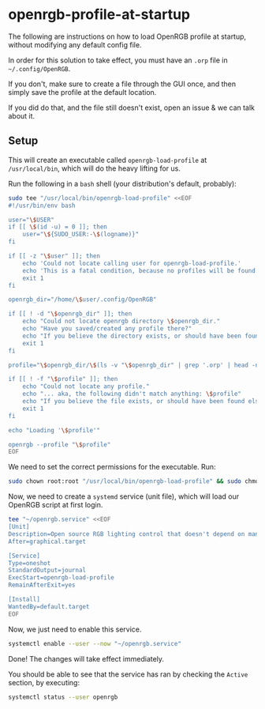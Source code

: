 # openrgb-profile-at-startup
The following are instructions on how to load OpenRGB profile at startup, without modifying any default config file.

In order for this solution to take effect, you must have an `.orp` file in `~/.config/OpenRGB`.

If you don't, make sure to create a file through the GUI once, and then simply save the profile at the default location.

If you did do that, and the file still doesn't exist, open an issue & we can talk about it.

## Setup
This will create an executable called `openrgb-load-profile` at `/usr/local/bin`, which will do the heavy lifting for us.

Run the following in a `bash` shell (your distribution's default, probably):
```bash
sudo tee "/usr/local/bin/openrgb-load-profile" <<EOF
#!/usr/bin/env bash

user="\$USER"
if [[ \$(id -u) = 0 ]]; then
    user="\${SUDO_USER:-\$(logname)}"
fi

if [[ -z "\$user" ]]; then
    echo 'Could not locate calling user for openrgb-load-profile.'
    echo 'This is a fatal condition, because no profiles will be found.'
    exit 1
fi

openrgb_dir="/home/\$user/.config/OpenRGB"

if [[ ! -d "\$openrgb_dir" ]]; then
    echo "Could not locate openrgb directory \$openrgb_dir."
    echo "Have you saved/created any profile there?"
    echo "If you believe the directory exists, or should have been found elsewhere, open an issue in github."
    exit 1
fi

profile="\$openrgb_dir/\$(ls -v "\$openrgb_dir" | grep '.orp' | head -n 1)"

if [[ ! -f "\$profile" ]]; then
    echo "Could not locate any profile."
    echo "... aka, the following didn't match anything: \$profile"
    echo "If you believe the file exists, or should have been found elsewhere, open an issue on github."
    exit 1
fi

echo "Loading '\$profile'"

openrgb --profile "\$profile"
EOF
```
We need to set the correct permissions for the executable. Run:
```bash
sudo chown root:root "/usr/local/bin/openrgb-load-profile" && sudo chmod 755 "/usr/local/bin/openrgb-load-profile"
```

Now, we need to create a `systemd` service (unit file), which will load our OpenRGB script at first login.
```bash
tee "~/openrgb.service" <<EOF
[Unit]
Description=Open source RGB lighting control that doesn't depend on manufacturer software.
After=graphical.target

[Service]
Type=oneshot
StandardOutput=journal
ExecStart=openrgb-load-profile
RemainAfterExit=yes

[Install]
WantedBy=default.target
EOF
```

Now, we just need to enable this service.
```bash
systemctl enable --user --now "~/openrgb.service"
```
Done! The changes will take effect immediately.

You should be able to see that the service has ran by checking the `Active` section, by executing:
```bash
systemctl status --user openrgb
```
